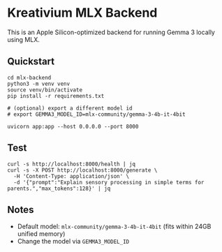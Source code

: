 # Kreativium MLX Backend

This is an Apple Silicon-optimized backend for running Gemma 3 locally using MLX.

## Quickstart

```
cd mlx-backend
python3 -m venv venv
source venv/bin/activate
pip install -r requirements.txt

# (optional) export a different model id
# export GEMMA3_MODEL_ID=mlx-community/gemma-3-4b-it-4bit

uvicorn app:app --host 0.0.0.0 --port 8000
```

## Test

```
curl -s http://localhost:8000/health | jq
curl -s -X POST http://localhost:8000/generate \
  -H 'Content-Type: application/json' \
  -d '{"prompt":"Explain sensory processing in simple terms for parents.","max_tokens":128}' | jq
```

## Notes
- Default model: `mlx-community/gemma-3-4b-it-4bit` (fits within 24GB unified memory)
- Change the model via `GEMMA3_MODEL_ID`
